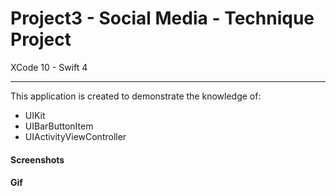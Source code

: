 # Project3 - Social Media - Technique Project

XCode 10 - Swift 4

-----

This application is created to demonstrate the knowledge of:

- UIKit
- UIBarButtonItem
- UIActivityViewController


#### Screenshots

#### Gif
